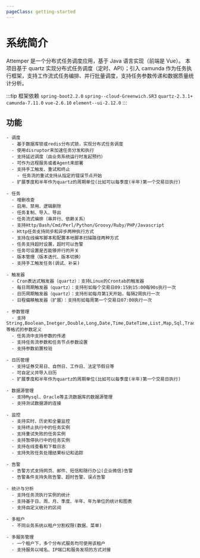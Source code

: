 ```yaml
---
pageClass: getting-started
---
```


# 系统简介

<!--
[![spring-boot](https://img.shields.io/badge/spring--boot-2.2.0.RELEASE-brightgreen.svg)](https://github.com/spring-projects/spring-boot/releases/tag/v2.1.5.RELEASE)
[![spring-cloud](https://img.shields.io/badge/spring--cloud-Greenwich.SR3-brightgreen.svg)](https://github.com/spring-projects/spring-cloud/wiki/Spring-Cloud-Greenwich-Release-Notes)
[![quartz](https://img.shields.io/badge/quartz-2.3.1+-brightgreen.svg)](https://github.com/quartz-scheduler/quartz/releases/tag/quartz-2.3.1)
[![camunda](https://img.shields.io/badge/camunda-7.11.0-brightgreen.svg)](https://github.com/camunda/camunda-bpm-platform/releases/tag/7.11.0)
[![disruptor](https://img.shields.io/badge/disruptor-3.4.2-brightgreen.svg)](https://github.com/LMAX-Exchange/disruptor/releases/tag/3.4.2)
[![vue](https://img.shields.io/badge/vue-2.6.10-brightgreen.svg)](https://github.com/vuejs/vue)
[![element-ui](https://img.shields.io/badge/element--ui-2.12.0-brightgreen.svg)](https://github.com/ElemeFE/element)
[![vuw-element-admin](https://img.shields.io/badge/vue--element--admin-4.2.1-brightgreen.svg)](https://github.com/PanJiaChen/vue-element-admin/releases/tag/4.2.1)
-->
<!--
[![Build Status](https://travis-ci.org/PanJiaChen/vue-element-admin.svg?branch=master)](https://travis-ci.org/PanJiaChen/vue-element-admin)
[![license](https://img.shields.io/github/license/mashape/apistatus.svg)](https://github.com/PanJiaChen/vue-element-admin/blob/master/LICENSE)
[![GitHub release](https://img.shields.io/github/release/PanJiaChen/vue-element-admin.svg)](https://github.com/PanJiaChen/vue-element-admin/releases)
[![donate](https://img.shields.io/badge/%24-donate-ff69b4.svg)](https://panjiachen.gitee.io/vue-element-admin-site/zh/donate)
[![GitHub stars](https://img.shields.io/github/stars/PanJiaChen/vue-element-admin.svg?style=social&label=Stars)](https://github.com/PanJiaChen/vue-element-admin)
-->

Attemper 是一个分布式任务调度应用，基于 Java 语言实现（前端是 Vue）。
本项目基于 quartz 实现分布式任务调度（定时、API）；引入 camunda 作为任务执行框架，支持工作流式任务编排、并行批量调度，支持任务参数传递和数据质量统计分析。

:::tip 框架依赖
`spring-boot2.2.0` 
`spring--cloud-Greenwich.SR3` 
`quartz-2.3.1+` 
`camunda-7.11.0` 
`vue-2.6.10` 
`element--ui-2.12.0`
:::

## 功能

```
- 调度
  - 基于数据库锁或redis分布式锁，实现分布式任务调度
  - 使用disruptor来加速任务分发和执行
  - 支持延迟调度（由业务系统运行时发起预约）
  - 可作为远程服务或者Agent来部署
  - 支持手工触发、重试和终止
    - 任务流的重试支持从指定的错误节点开始
  - 扩展季度和半年作为quartz的周期单位(比如可以每季度(半年)第一个交易日执行)

- 任务
  - 增删改查
  - 启用、禁用、逻辑删除
  - 任务复制、导入、导出
  - 任务流式编排（串并行、依赖关系）
  - 支持Http/Bash/Cmd/Perl/Python/Groovy/Ruby/PHP/Javascript
  - Http任务支持同步和异步两种执行方式
  - 支持在线编写脚本和配置本地脚本扫描路径两种方式
  - 任务支持超时设置，超时可以告警
  - 任务可设置是否能够并行的开关
  - 版本管理（版本迭代、版本切换）
  - 支持手工触发任务(调试、补采)

- 触发器
  - Cron表达式触发器（quartz）：支持Linux的Crontab的触发器
  - 每日周期触发器（quartz）：支持形如每个交易日09:15到15:00每90s执行一次
  - 日历周期触发器（quartz）：支持形如每月第1天开始，每隔2周执行一次
  - 日程偏移触发器（扩展）：支持形如每周第一个交易日07:00执行一次

- 参数管理
  - 支持String,Boolean,Inetger,Double,Long,Date,Time,DateTime,List,Map,Sql,TradeDate等格式的参数定义
  - 任务流中支持参数的传递
  - 支持任务流参数和任务节点参数设置
  - 支持参数前置校验

- 日历管理
  - 支持证券交易日、自然日、工作日、法定节假日等
  - 可自定义并导入日历
  - 扩展季度和半年作为quartz的周期单位(比如可以每季度(半年)第一个交易日执行)

- 数据源管理
  - 支持Mysql、Oracle等主流数据库的数据源管理
  - 支持测试数据源的连接

- 监控
  - 支持实时、历史和全量监控
  - 支持终止执行中的任务实例
  - 支持重试失败的任务实例
  - 支持暂停执行中的任务实例
  - 支持在线查看和下载日志
  - 支持失败任务处理结果标记和追踪

- 告警
  - 告警方式支持网页、邮件、短信和随行办公(企业微信)告警
  - 告警条件支持失败告警、超时告警、误点告警

- 统计与分析
  - 支持任务流执行实例的统计
  - 支持基于日、周、月、季度、半年、年为单位的统计和图表
  - 支持自定义统计的区间

- 多租户
  - 不同业务系统以租户分割权限(数据、菜单)

- 多服务管理
  - 一个租户下，多个分布式服务均可使用该租户
  - 支持服务以域名、IP端口和服务发现的方式对接
```
